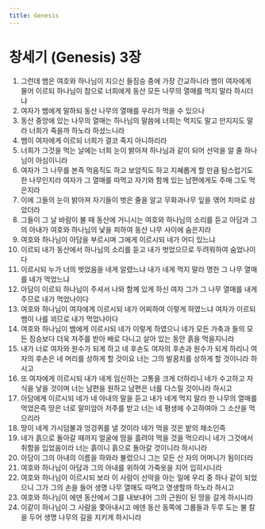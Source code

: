 ```yaml
---
title: Genesis
---
```


# 창세기 (Genesis) 3장
1. 그런데 뱀은 여호와 하나님이 지으신 들짐승 중에 가장 간교하니라 뱀이 여자에게 물어 이르되 하나님이 참으로 너희에게 동산 모든 나무의 열매를 먹지 말라 하시더냐
1. 여자가 뱀에게 말하되 동산 나무의 열매를 우리가 먹을 수 있으나
1. 동산 중앙에 있는 나무의 열매는 하나님의 말씀에 너희는 먹지도 말고 만지지도 말라 너희가 죽을까 하노라 하셨느니라
1. 뱀이 여자에게 이르되 너희가 결코 죽지 아니하리라
1. 너희가 그것을 먹는 날에는 너희 눈이 밝아져 하나님과 같이 되어 선악을 알 줄 하나님이 아심이니라
1. 여자가 그 나무를 본즉 먹음직도 하고 보암직도 하고 지혜롭게 할 만큼 탐스럽기도 한 나무인지라 여자가 그 열매를 따먹고 자기와 함께 있는 남편에게도 주매 그도 먹은지라
1. 이에 그들의 눈이 밝아져 자기들이 벗은 줄을 알고 무화과나무 잎을 엮어 치마로 삼았더라
1. 그들이 그 날 바람이 불 때 동산에 거니시는 여호와 하나님의 소리를 듣고 아담과 그의 아내가 여호와 하나님의 낯을 피하여 동산 나무 사이에 숨은지라
1. 여호와 하나님이 아담을 부르시며 그에게 이르시되 네가 어디 있느냐
1. 이르되 내가 동산에서 하나님의 소리를 듣고 내가 벗었으므로 두려워하여 숨었나이다
1. 이르시되 누가 너의 벗었음을 네게 알렸느냐 내가 네게 먹지 말라 명한 그 나무 열매를 네가 먹었느냐
1. 아담이 이르되 하나님이 주셔서 나와 함께 있게 하신 여자 그가 그 나무 열매를 내게 주므로 내가 먹었나이다
1. 여호와 하나님이 여자에게 이르시되 네가 어찌하여 이렇게 하였느냐 여자가 이르되 뱀이 나를 꾀므로 내가 먹었나이다
1. 여호와 하나님이 뱀에게 이르시되 네가 이렇게 하였으니 네가 모든 가축과 들의 모든 짐승보다 더욱 저주를 받아 배로 다니고 살아 있는 동안 흙을 먹을지니라
1. 내가 너로 여자와 원수가 되게 하고 네 후손도 여자의 후손과 원수가 되게 하리니 여자의 후손은 네 머리를 상하게 할 것이요 너는 그의 발꿈치를 상하게 할 것이니라 하시고
1. 또 여자에게 이르시되 내가 네게 임신하는 고통을 크게 더하리니 네가 수고하고 자식을 낳을 것이며 너는 남편을 원하고 남편은 너를 다스릴 것이니라 하시고
1. 아담에게 이르시되 네가 네 아내의 말을 듣고 내가 네게 먹지 말라 한 나무의 열매를 먹었은즉 땅은 너로 말미암아 저주를 받고 너는 네 평생에 수고하여야 그 소산을 먹으리라
1. 땅이 네게 가시덤불과 엉겅퀴를 낼 것이라 네가 먹을 것은 밭의 채소인즉
1. 네가 흙으로 돌아갈 때까지 얼굴에 땀을 흘려야 먹을 것을 먹으리니 네가 그것에서 취함을 입었음이라 너는 흙이니 흙으로 돌아갈 것이니라 하시니라
1. 아담이 그의 아내의 이름을 하와라 불렀으니 그는 모든 산 자의 어머니가 됨이더라
1. 여호와 하나님이 아담과 그의 아내를 위하여 가죽옷을 지어 입히시니라
1. 여호와 하나님이 이르시되 보라 이 사람이 선악을 아는 일에 우리 중 하나 같이 되었으니 그가 그의 손을 들어 생명 나무 열매도 따먹고 영생할까 하노라 하시고
1. 여호와 하나님이 에덴 동산에서 그를 내보내어 그의 근원이 된 땅을 갈게 하시니라
1. 이같이 하나님이 그 사람을 쫓아내시고 에덴 동산 동쪽에 그룹들과 두루 도는 불 칼을 두어 생명 나무의 길을 지키게 하시니라